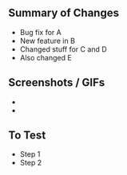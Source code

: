 ## Summary of Changes

- Bug fix for A
- New feature in B
- Changed stuff for C and D
- Also changed E


## Screenshots / GIFs

-
-


## To Test

- Step 1
- Step 2


